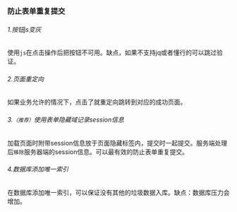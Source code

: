### 防止表单重复提交

###### 1.按钮js变灰

使用`js`在点击操作后把按钮不可用。缺点，如果不支持jq或者懂行的可以跳过验证。

###### 2.页面重定向

如果业务允许的情况下，点击了就重定向跳转到对应的成功页面。

###### 3.`（推荐）`使用表单隐藏域记录session信息

加载页面时附带session信息放于页面隐藏标签内，提交时一起提交。服务端处理后`移除`服务器端的session信息。可以最有效的防止表单重复提交。

###### 4.数据库添加唯一索引

在数据库添加唯一索引，可以保证没有其他的垃圾数据入库。缺点：数据库压力会增加。

